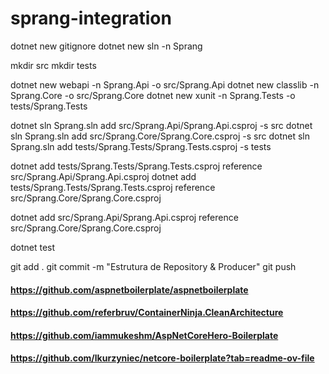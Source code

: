 # sprang-integration

dotnet new gitignore
dotnet new sln -n Sprang

mkdir src
mkdir tests

dotnet new webapi -n Sprang.Api -o src/Sprang.Api
dotnet new classlib -n Sprang.Core -o src/Sprang.Core
dotnet new xunit -n Sprang.Tests -o tests/Sprang.Tests

dotnet sln Sprang.sln add src/Sprang.Api/Sprang.Api.csproj -s src
dotnet sln Sprang.sln add src/Sprang.Core/Sprang.Core.csproj -s src
dotnet sln Sprang.sln add tests/Sprang.Tests/Sprang.Tests.csproj -s tests

dotnet add tests/Sprang.Tests/Sprang.Tests.csproj reference src/Sprang.Api/Sprang.Api.csproj
dotnet add tests/Sprang.Tests/Sprang.Tests.csproj reference src/Sprang.Core/Sprang.Core.csproj

dotnet add src/Sprang.Api/Sprang.Api.csproj reference src/Sprang.Core/Sprang.Core.csproj

dotnet test

git add .
git commit -m "Estrutura de Repository & Producer"
git push

#### https://github.com/aspnetboilerplate/aspnetboilerplate
#### https://github.com/referbruv/ContainerNinja.CleanArchitecture
#### https://github.com/iammukeshm/AspNetCoreHero-Boilerplate
#### https://github.com/lkurzyniec/netcore-boilerplate?tab=readme-ov-file
